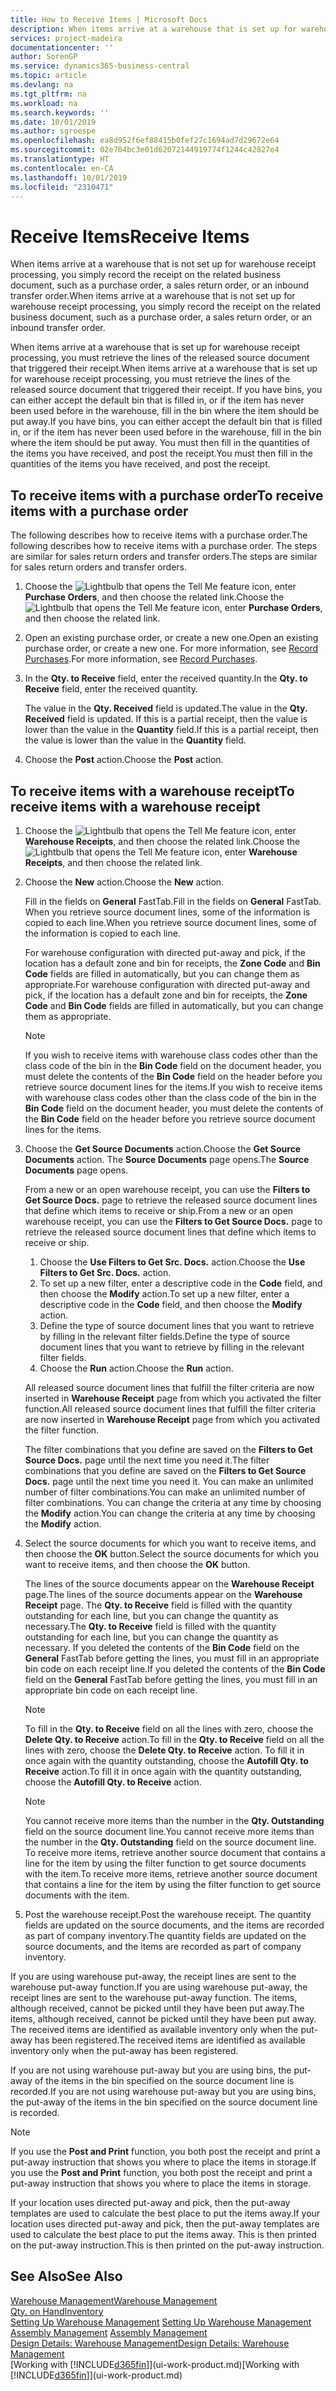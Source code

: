 ```yaml
---
title: How to Receive Items | Microsoft Docs
description: When items arrive at a warehouse that is set up for warehouse receipt processing, you must retrieve the lines of the released source document that triggered their receipt.
services: project-madeira
documentationcenter: ''
author: SorenGP
ms.service: dynamics365-business-central
ms.topic: article
ms.devlang: na
ms.tgt_pltfrm: na
ms.workload: na
ms.search.keywords: ''
ms.date: 10/01/2019
ms.author: sgroespe
ms.openlocfilehash: ea8d952f6ef88415b0fef27c1694ad7d29672e64
ms.sourcegitcommit: 02e704bc3e01d62072144919774f1244c42827e4
ms.translationtype: HT
ms.contentlocale: en-CA
ms.lasthandoff: 10/01/2019
ms.locfileid: "2310471"
---
```

# <a name="receive-items"></a><span data-ttu-id="94091-103">Receive Items</span><span class="sxs-lookup"><span data-stu-id="94091-103">Receive Items</span></span>
<span data-ttu-id="94091-104">When items arrive at a warehouse that is not set up for warehouse receipt processing, you simply record the receipt on the related business document, such as a purchase order, a sales return order, or an inbound transfer order.</span><span class="sxs-lookup"><span data-stu-id="94091-104">When items arrive at a warehouse that is not set up for warehouse receipt processing, you simply record the receipt on the related business document, such as a purchase order, a sales return order, or an inbound transfer order.</span></span>

<span data-ttu-id="94091-105">When items arrive at a warehouse that is set up for warehouse receipt processing, you must retrieve the lines of the released source document that triggered their receipt.</span><span class="sxs-lookup"><span data-stu-id="94091-105">When items arrive at a warehouse that is set up for warehouse receipt processing, you must retrieve the lines of the released source document that triggered their receipt.</span></span> <span data-ttu-id="94091-106">If you have bins, you can either accept the default bin that is filled in, or if the item has never been used before in the warehouse, fill in the bin where the item should be put away.</span><span class="sxs-lookup"><span data-stu-id="94091-106">If you have bins, you can either accept the default bin that is filled in, or if the item has never been used before in the warehouse, fill in the bin where the item should be put away.</span></span> <span data-ttu-id="94091-107">You must then fill in the quantities of the items you have received, and post the receipt.</span><span class="sxs-lookup"><span data-stu-id="94091-107">You must then fill in the quantities of the items you have received, and post the receipt.</span></span>  

## <a name="to-receive-items-with-a-purchase-order"></a><span data-ttu-id="94091-108">To receive items with a purchase order</span><span class="sxs-lookup"><span data-stu-id="94091-108">To receive items with a purchase order</span></span>
<span data-ttu-id="94091-109">The following describes how to receive items with a purchase order.</span><span class="sxs-lookup"><span data-stu-id="94091-109">The following describes how to receive items with a purchase order.</span></span> <span data-ttu-id="94091-110">The steps are similar for sales return orders and transfer orders.</span><span class="sxs-lookup"><span data-stu-id="94091-110">The steps are similar for sales return orders and transfer orders.</span></span>  
1. <span data-ttu-id="94091-111">Choose the ![Lightbulb that opens the Tell Me feature](media/ui-search/search_small.png "Tell me what you want to do") icon, enter **Purchase Orders**, and then choose the related link.</span><span class="sxs-lookup"><span data-stu-id="94091-111">Choose the ![Lightbulb that opens the Tell Me feature](media/ui-search/search_small.png "Tell me what you want to do") icon, enter **Purchase Orders**, and then choose the related link.</span></span>
2. <span data-ttu-id="94091-112">Open an existing purchase order, or create a new one.</span><span class="sxs-lookup"><span data-stu-id="94091-112">Open an existing purchase order, or create a new one.</span></span> <span data-ttu-id="94091-113">For more information, see [Record Purchases](purchasing-how-record-purchases.md).</span><span class="sxs-lookup"><span data-stu-id="94091-113">For more information, see [Record Purchases](purchasing-how-record-purchases.md).</span></span>
3. <span data-ttu-id="94091-114">In the **Qty. to Receive** field, enter the received quantity.</span><span class="sxs-lookup"><span data-stu-id="94091-114">In the **Qty. to Receive** field, enter the received quantity.</span></span>

    <span data-ttu-id="94091-115">The value in the **Qty. Received** field is updated.</span><span class="sxs-lookup"><span data-stu-id="94091-115">The value in the **Qty. Received** field is updated.</span></span> <span data-ttu-id="94091-116">If this is a partial receipt, then the value is lower than the value in the **Quantity** field.</span><span class="sxs-lookup"><span data-stu-id="94091-116">If this is a partial receipt, then the value is lower than the value in the **Quantity** field.</span></span>
4. <span data-ttu-id="94091-117">Choose the **Post** action.</span><span class="sxs-lookup"><span data-stu-id="94091-117">Choose the **Post** action.</span></span>

## <a name="to-receive-items-with-a-warehouse-receipt"></a><span data-ttu-id="94091-118">To receive items with a warehouse receipt</span><span class="sxs-lookup"><span data-stu-id="94091-118">To receive items with a warehouse receipt</span></span>
1.  <span data-ttu-id="94091-119">Choose the ![Lightbulb that opens the Tell Me feature](media/ui-search/search_small.png "Tell me what you want to do") icon, enter **Warehouse Receipts**, and then choose the related link.</span><span class="sxs-lookup"><span data-stu-id="94091-119">Choose the ![Lightbulb that opens the Tell Me feature](media/ui-search/search_small.png "Tell me what you want to do") icon, enter **Warehouse Receipts**, and then choose the related link.</span></span>  
2.  <span data-ttu-id="94091-120">Choose the **New** action.</span><span class="sxs-lookup"><span data-stu-id="94091-120">Choose the **New** action.</span></span>  

    <span data-ttu-id="94091-121">Fill in the fields on **General** FastTab.</span><span class="sxs-lookup"><span data-stu-id="94091-121">Fill in the fields on **General** FastTab.</span></span> <span data-ttu-id="94091-122">When you retrieve source document lines, some of the information is copied to each line.</span><span class="sxs-lookup"><span data-stu-id="94091-122">When you retrieve source document lines, some of the information is copied to each line.</span></span>  

    <span data-ttu-id="94091-123">For warehouse configuration with directed put-away and pick, if the location has a default zone and bin for receipts, the **Zone Code** and **Bin Code** fields are filled in automatically, but you can change them as appropriate.</span><span class="sxs-lookup"><span data-stu-id="94091-123">For warehouse configuration with directed put-away and pick, if the location has a default zone and bin for receipts, the **Zone Code** and **Bin Code** fields are filled in automatically, but you can change them as appropriate.</span></span>  

    > [!NOTE]  
    >  <span data-ttu-id="94091-124">If you wish to receive items with warehouse class codes other than the class code of the bin in the **Bin Code** field on the document header, you must delete the contents of the **Bin Code** field on the header before you retrieve source document lines for the items.</span><span class="sxs-lookup"><span data-stu-id="94091-124">If you wish to receive items with warehouse class codes other than the class code of the bin in the **Bin Code** field on the document header, you must delete the contents of the **Bin Code** field on the header before you retrieve source document lines for the items.</span></span>  
3.  <span data-ttu-id="94091-125">Choose the **Get Source Documents** action.</span><span class="sxs-lookup"><span data-stu-id="94091-125">Choose the **Get Source Documents** action.</span></span> <span data-ttu-id="94091-126">The **Source Documents** page opens.</span><span class="sxs-lookup"><span data-stu-id="94091-126">The **Source Documents** page opens.</span></span>

    <span data-ttu-id="94091-127">From a new or an open warehouse receipt, you can use the **Filters to Get Source Docs.** page to retrieve the released source document lines that define which items to receive or ship.</span><span class="sxs-lookup"><span data-stu-id="94091-127">From a new or an open warehouse receipt, you can use the **Filters to Get Source Docs.** page to retrieve the released source document lines that define which items to receive or ship.</span></span>

    1. <span data-ttu-id="94091-128">Choose the **Use Filters to Get Src. Docs.** action.</span><span class="sxs-lookup"><span data-stu-id="94091-128">Choose the **Use Filters to Get Src. Docs.** action.</span></span>  
    2. <span data-ttu-id="94091-129">To set up a new filter, enter a descriptive code in the **Code** field, and then choose the **Modify** action.</span><span class="sxs-lookup"><span data-stu-id="94091-129">To set up a new filter, enter a descriptive code in the **Code** field, and then choose the **Modify** action.</span></span>  
    3. <span data-ttu-id="94091-130">Define the type of source document lines that you want to retrieve by filling in the relevant filter fields.</span><span class="sxs-lookup"><span data-stu-id="94091-130">Define the type of source document lines that you want to retrieve by filling in the relevant filter fields.</span></span>  
    4. <span data-ttu-id="94091-131">Choose the **Run** action.</span><span class="sxs-lookup"><span data-stu-id="94091-131">Choose the **Run** action.</span></span>  

    <span data-ttu-id="94091-132">All released source document lines that fulfill the filter criteria are now inserted in **Warehouse Receipt** page from which you activated the filter function.</span><span class="sxs-lookup"><span data-stu-id="94091-132">All released source document lines that fulfill the filter criteria are now inserted in **Warehouse Receipt** page from which you activated the filter function.</span></span>  

    <span data-ttu-id="94091-133">The filter combinations that you define are saved on the **Filters to Get Source Docs.** page until the next time you need it.</span><span class="sxs-lookup"><span data-stu-id="94091-133">The filter combinations that you define are saved on the **Filters to Get Source Docs.** page until the next time you need it.</span></span> <span data-ttu-id="94091-134">You can make an unlimited number of filter combinations.</span><span class="sxs-lookup"><span data-stu-id="94091-134">You can make an unlimited number of filter combinations.</span></span> <span data-ttu-id="94091-135">You can change the criteria at any time by choosing the **Modify** action.</span><span class="sxs-lookup"><span data-stu-id="94091-135">You can change the criteria at any time by choosing the **Modify** action.</span></span>

4.  <span data-ttu-id="94091-136">Select the source documents for which you want to receive items, and then choose the **OK** button.</span><span class="sxs-lookup"><span data-stu-id="94091-136">Select the source documents for which you want to receive items, and then choose the **OK** button.</span></span>  

    <span data-ttu-id="94091-137">The lines of the source documents appear on the **Warehouse Receipt** page.</span><span class="sxs-lookup"><span data-stu-id="94091-137">The lines of the source documents appear on the **Warehouse Receipt** page.</span></span> <span data-ttu-id="94091-138">The **Qty. to Receive** field is filled with the quantity outstanding for each line, but you can change the quantity as necessary.</span><span class="sxs-lookup"><span data-stu-id="94091-138">The **Qty. to Receive** field is filled with the quantity outstanding for each line, but you can change the quantity as necessary.</span></span> <span data-ttu-id="94091-139">If you deleted the contents of the **Bin Code** field on the **General** FastTab before getting the lines, you must fill in an appropriate bin code on each receipt line.</span><span class="sxs-lookup"><span data-stu-id="94091-139">If you deleted the contents of the **Bin Code** field on the **General** FastTab before getting the lines, you must fill in an appropriate bin code on each receipt line.</span></span>  

    > [!NOTE]  
    >  <span data-ttu-id="94091-140">To fill in the **Qty. to Receive** field on all the lines with zero, choose the **Delete Qty. to Receive** action.</span><span class="sxs-lookup"><span data-stu-id="94091-140">To fill in the **Qty. to Receive** field on all the lines with zero, choose the **Delete Qty. to Receive** action.</span></span> <span data-ttu-id="94091-141">To fill it in once again with the quantity outstanding, choose the **Autofill Qty. to Receive** action.</span><span class="sxs-lookup"><span data-stu-id="94091-141">To fill it in once again with the quantity outstanding, choose the **Autofill Qty. to Receive** action.</span></span>  

    > [!NOTE]  
    >  <span data-ttu-id="94091-142">You cannot receive more items than the number in the **Qty. Outstanding** field on the source document line.</span><span class="sxs-lookup"><span data-stu-id="94091-142">You cannot receive more items than the number in the **Qty. Outstanding** field on the source document line.</span></span> <span data-ttu-id="94091-143">To receive more items, retrieve another source document that contains a line for the item by using the filter function to get source documents with the item.</span><span class="sxs-lookup"><span data-stu-id="94091-143">To receive more items, retrieve another source document that contains a line for the item by using the filter function to get source documents with the item.</span></span>  

5.  <span data-ttu-id="94091-144">Post the warehouse receipt.</span><span class="sxs-lookup"><span data-stu-id="94091-144">Post the warehouse receipt.</span></span> <span data-ttu-id="94091-145">The quantity fields are updated on the source documents, and the items are recorded as part of company inventory.</span><span class="sxs-lookup"><span data-stu-id="94091-145">The quantity fields are updated on the source documents, and the items are recorded as part of company inventory.</span></span>  

<span data-ttu-id="94091-146">If you are using warehouse put-away, the receipt lines are sent to the warehouse put-away function.</span><span class="sxs-lookup"><span data-stu-id="94091-146">If you are using warehouse put-away, the receipt lines are sent to the warehouse put-away function.</span></span> <span data-ttu-id="94091-147">The items, although received, cannot be picked until they have been put away.</span><span class="sxs-lookup"><span data-stu-id="94091-147">The items, although received, cannot be picked until they have been put away.</span></span> <span data-ttu-id="94091-148">The received items are identified as available inventory only when the put-away has been registered.</span><span class="sxs-lookup"><span data-stu-id="94091-148">The received items are identified as available inventory only when the put-away has been registered.</span></span>  

<span data-ttu-id="94091-149">If you are not using warehouse put-away but you are using bins, the put-away of the items in the bin specified on the source document line is recorded.</span><span class="sxs-lookup"><span data-stu-id="94091-149">If you are not using warehouse put-away but you are using bins, the put-away of the items in the bin specified on the source document line is recorded.</span></span>  

> [!NOTE]  
>  <span data-ttu-id="94091-150">If you use the **Post and Print** function, you both post the receipt and print a put-away instruction that shows you where to place the items in storage.</span><span class="sxs-lookup"><span data-stu-id="94091-150">If you use the **Post and Print** function, you both post the receipt and print a put-away instruction that shows you where to place the items in storage.</span></span>  
>   
>  <span data-ttu-id="94091-151">If your location uses directed put-away and pick, then the put-away templates are used to calculate the best place to put the items away.</span><span class="sxs-lookup"><span data-stu-id="94091-151">If your location uses directed put-away and pick, then the put-away templates are used to calculate the best place to put the items away.</span></span> <span data-ttu-id="94091-152">This is then printed on the put-away instruction.</span><span class="sxs-lookup"><span data-stu-id="94091-152">This is then printed on the put-away instruction.</span></span>  

## <a name="see-also"></a><span data-ttu-id="94091-153">See Also</span><span class="sxs-lookup"><span data-stu-id="94091-153">See Also</span></span>  
[<span data-ttu-id="94091-154">Warehouse Management</span><span class="sxs-lookup"><span data-stu-id="94091-154">Warehouse Management</span></span>](warehouse-manage-warehouse.md)  
[<span data-ttu-id="94091-155">Qty. on Hand</span><span class="sxs-lookup"><span data-stu-id="94091-155">Inventory</span></span>](inventory-manage-inventory.md)  
<span data-ttu-id="94091-156">[Setting Up Warehouse Management](warehouse-setup-warehouse.md)   </span><span class="sxs-lookup"><span data-stu-id="94091-156">[Setting Up Warehouse Management](warehouse-setup-warehouse.md)   </span></span>  
<span data-ttu-id="94091-157">[Assembly Management](assembly-assemble-items.md)  </span><span class="sxs-lookup"><span data-stu-id="94091-157">[Assembly Management](assembly-assemble-items.md)  </span></span>  
[<span data-ttu-id="94091-158">Design Details: Warehouse Management</span><span class="sxs-lookup"><span data-stu-id="94091-158">Design Details: Warehouse Management</span></span>](design-details-warehouse-management.md)  
<span data-ttu-id="94091-159">[Working with [!INCLUDE[d365fin](includes/d365fin_md.md)]](ui-work-product.md)</span><span class="sxs-lookup"><span data-stu-id="94091-159">[Working with [!INCLUDE[d365fin](includes/d365fin_md.md)]](ui-work-product.md)</span></span>
